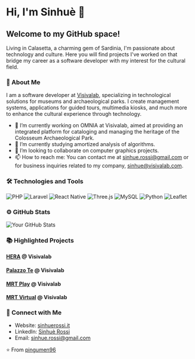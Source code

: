 # Hi, I'm Sinhuè 👋

## Welcome to my GitHub space!

Living in Calasetta, a charming gem of Sardinia, I'm passionate about technology and culture. Here you will find projects I've worked on that bridge my career as a software developer with my interest for the cultural field.

### 🚀 About Me

I am a software developer at [Visivalab](www.visivalab.com), specializing in technological solutions for museums and archaeological parks. I create management systems, applications for guided tours, multimedia kiosks, and much more to enhance the cultural experience through technology.

- 🔭 I’m currently working on OMNIA at Visivalab, aimed at providing an integrated platform for cataloging and managing the heritage of the Colosseum Archaeological Park.
- 🌱 I’m currently studying amortized analysis of algorithms.
- 👯 I’m looking to collaborate on computer graphics projects.
- 📫 How to reach me: You can contact me at sinhue.rossi@gmail.com or for business inquiries related to my company, sinhue@visivalab.com.

### 🛠 Technologies and Tools

![PHP](https://img.shields.io/badge/-PHP-333333?style=flat&logo=php)
![Laravel](https://img.shields.io/badge/-Laravel-333333?style=flat&logo=laravel)
![React Native](https://img.shields.io/badge/-React_Native-333333?style=flat&logo=react)
![Three.js](https://img.shields.io/badge/-Three.js-333333?style=flat&logo=three.js)
![MySQL](https://img.shields.io/badge/-MySQL-333333?style=flat&logo=mysql)
![Python](https://img.shields.io/badge/-Python-333333?style=flat&logo=python)
![Leaflet](https://img.shields.io/badge/-Leaflet-333333?style=flat&logo=leaflet)


### ⚙️ GitHub Stats

![Your GitHub Stats](https://github-readme-stats.vercel.app/api?username=pingumen96&show_icons=true&theme=tokyonight)

### 📚 Highlighted Projects

#### [HERA](https://visivalab.com/en/portfolio-item/hera-cataloging-digital-system/) @ Visivalab

#### [Palazzo Te](https://visivalab.com/en/portfolio-item/new-app-palazzo-te/) @ Visivalab

#### [MRT Play](https://visivalab.com/en/portfolio-item/mrtplay-gamification-app/) @ Visivalab

#### [MRT Virtual](https://visivalab.com/en/portfolio-item/mrt-virtual-guiding-app/) @ Visivalab

### 🤝 Connect with Me

- Website: [sinhuerossi.it](https://www.sinhuerossi.it)
- LinkedIn: [Sinhuè Rossi](https://www.linkedin.com/in/sinhu%C3%A8-rossi-2188b39a/)
- Email: [sinhue.rossi@gmail.com](mailto:sinhue.rossi@gmail.com)


⭐️ From [pingumen96](https://github.com/pingumen96)
